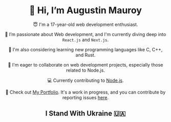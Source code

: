 <h1 align="center">👋 Hi, I’m Augustin Mauroy</h1>
<p align="center">😇 I'm a 17-year-old web development enthusiast.</p>

<p align="center">👀 I’m passionate about Web development, and I'm currently diving deep into <code>React.js</code> and <code>Next.js</code>.</p>

<p align="center">🤔 I'm also considering learning new programming languages like C, C++, and Rust.</p>

<p align="center">💞️ I'm eager to collaborate on web development projects, especially those related to Node.js.</p>

<p align="center">💻 Currently contributing to <a href="https://github.com/nodejs">Node.js</a>.</p>

<p align="center">📕 Check out <a href="https://augustinmauroy.github.io/">My Portfolio</a>. It's a work in progress, and you can contribute by reporting issues <a href="https://github.com/AugustinMauroy/AugustinMauroy">here</a>.</p>

<h2 align="center">I Stand With Ukraine 🇺🇦</h2>
